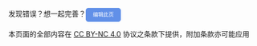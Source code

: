 发现错误？想一起完善？<a id="btn-startedit" style="padding: 0.75em 1.25em; display: inline-block; line-height: 1; text-decoration: none; white-space: nowrap; cursor: pointer; border: 1px solid #6190e8; border-radius: 5px; background-color: #6190e8; color: #fff; outline: none; font-size: 0.75em; " href="https://github.com/HowCam/howcam.github.io">编辑此页</a>
<script>
  function getQueryVariable(dft)
  {
    var reg = new RegExp('^#(.*)', 'i');
    var r = window.location.hach.match(reg);
    if (r[1] != '/')
    {
      return r[i] + '.md';
    }
    return dft;
  }
  document.getElementById("btn-startedit").href = "https://github.com/HowCam/howcam.github.io/edit/master/docs" + getQueryVariable("/README.md");
</script>

本页面的全部内容在 [CC BY-NC 4.0](https://creativecommons.org/licenses/by-nc/4.0/legalcode.zh-hans) 协议之条款下提供，附加条款亦可能应用